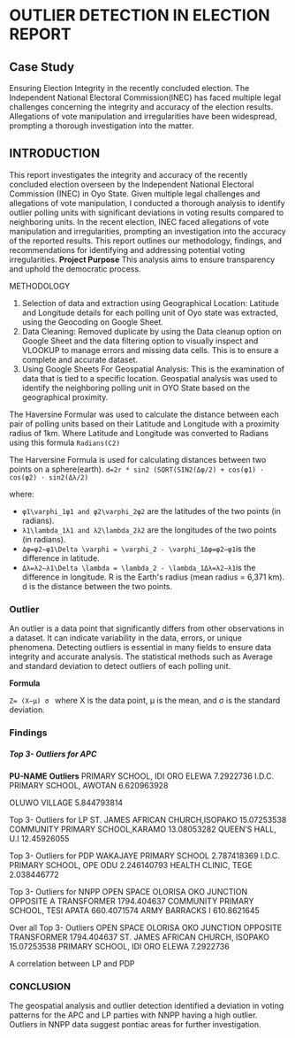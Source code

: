 # OUTLIER DETECTION IN ELECTION REPORT 
 
## Case Study
Ensuring Election Integrity in the recently concluded election. The Independent National Electoral Commission(INEC) has faced multiple legal challenges concerning the integrity and accuracy of the election results. Allegations of vote manipulation and irregularities have been widespread, prompting a thorough investigation into the matter.


 
## INTRODUCTION
This report investigates the integrity and accuracy of the recently concluded election overseen by the Independent National Electoral Commission (INEC) in Oyo State. Given multiple legal challenges and allegations of vote manipulation, I conducted a thorough analysis to identify outlier polling units with significant deviations in voting results compared to neighboring units. In the recent election, INEC faced allegations of vote manipulation and irregularities, prompting an investigation into the accuracy of the reported results. This report outlines our methodology, findings, and recommendations for identifying and addressing potential voting irregularities.
**Project Purpose**
This analysis aims to ensure transparency and uphold the democratic process.
 
METHODOLOGY
1.    Selection of data and extraction using Geographical Location: Latitude and Longitude details for each polling unit of Oyo state was extracted, using the Geocoding on Google Sheet.
2.    Data Cleaning: Removed duplicate by using the Data cleanup option on Google Sheet and the data filtering option to visually inspect and VLOOKUP to manage errors and missing data cells. This is to ensure a complete and accurate dataset.
3.    Using Google Sheets For Geospatial Analysis: This is the examination of data that is tied to a specific location. Geospatial analysis was used to identify the neighboring polling unit in OYO State based on the geographical proximity.
 
 The Haversine Formular was used to calculate the distance between each pair of polling units based on their Latitude and Longitude with a proximity radius of 1km. 
 Where Latitude and Longitude was converted to Radians using this formula   ``Radians(C2)``

The Harversine Formula is used for calculating distances between two points on a sphere(earth).
``d=2r * sin2 (SQRT(SIN2(Δφ/2​) + cos(φ1​) ⋅ cos(φ2​) ⋅ sin2(Δλ/2​)``


 
where:
*  ``φ1\varphi_1φ1​ and φ2\varphi_2φ2​`` are the latitudes of the two points (in radians).
*  ``λ1\lambda_1λ1​ and λ2\lambda_2λ2​`` are the longitudes of the two points (in radians).
*  ``Δφ=φ2−φ1\Delta \varphi = \varphi_2 - \varphi_1Δφ=φ2​−φ1​``is the difference in latitude.
*  ``Δλ=λ2−λ1\Delta \lambda = \lambda_2 - \lambda_1Δλ=λ2​−λ1``​ is the difference in longitude.
R is the Earth's radius (mean radius = 6,371 km).
d is the distance between the two points.
 
### Outlier
An outlier is a data point that significantly differs from other observations in a dataset. It can indicate variability in the data, errors, or unique phenomena. Detecting outliers is essential in many fields to ensure data integrity and accurate analysis.
The statistical methods such as Average and standard deviation to detect outliers of each polling unit.

**Formula**

``Z= (X−μ) σ ``​
where X is the data point, μ is the mean, and σ is the standard deviation.
 


### Findings 
##### Top 3- Outliers for APC

**PU-NAME**                                **Outliers**
PRIMARY SCHOOL, IDI ORO ELEWA             7.2922736
I.D.C. PRIMARY SCHOOL, AWOTAN             6.620963928

OLUWO VILLAGE
5.844793814

 
Top 3- Outliers for LP
ST. JAMES AFRICAN CHURCH,ISOPAKO
15.07253538
COMMUNITY PRIMARY SCHOOL,KARAMO
13.08053282
QUEEN’S HALL, U.I
12.45926055

 
Top 3- Outliers for PDP
WAKAJAYE PRIMARY SCHOOL
2.787418369
I.D.C. PRIMARY SCHOOL, OPE ODU
2.246140793
HEALTH CLINIC, TEGE
2.038446772

 




Top 3- Outliers for NNPP
OPEN SPACE OLORISA OKO JUNCTION OPPOSITE A TRANSFORMER
1794.404637
COMMUNITY PRIMARY SCHOOL, TESI APATA
660.4071574
ARMY BARRACKS I
610.8621645

 
Over all Top 3- Outliers
OPEN SPACE OLORISA OKO JUNCTION OPPOSITE TRANSFORMER
1794.404637
ST. JAMES AFRICAN CHURCH, ISOPAKO
15.07253538
PRIMARY SCHOOL, IDI ORO ELEWA
7.2922736

 
 
 
 
 
 A correlation between LP and PDP




### CONCLUSION
The geospatial analysis and outlier detection identified a deviation in voting patterns for the APC and LP parties with NNPP having a high outlier.
Outliers in NNPP data suggest pontiac areas for further investigation.
 
 


